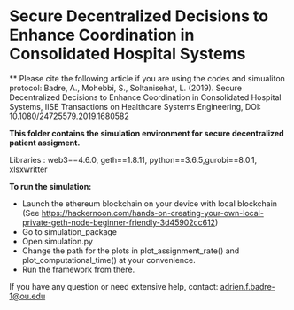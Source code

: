 # Secure Decentralized Decisions to Enhance Coordination in Consolidated Hospital Systems

** Please cite the following article if you are using the codes and simualiton protocol:
Badre, A., Mohebbi, S., Soltanisehat, L. (2019). Secure Decentralized Decisions to Enhance Coordination in Consolidated Hospital Systems, IISE Transactions on Healthcare Systems Engineering, DOI: 10.1080/24725579.2019.1680582

**This folder contains the simulation environment for secure decentralized patient assigment.**

Libraries : web3==4.6.0, geth==1.8.11, python==3.6.5,gurobi==8.0.1, xlsxwritter

**To run the simulation:**
  - Launch the ethereum blockchain on your device with local blockchain (See https://hackernoon.com/hands-on-creating-your-own-local-private-geth-node-beginner-friendly-3d45902cc612) 
  - Go to simulation_package
  - Open simulation.py
  - Change the path for the plots in plot_assignment_rate() and plot_computational_time() at your convenience.
  - Run the framework from there.
 
If you have any question or need extensive help, contact: adrien.f.badre-1@ou.edu
 
